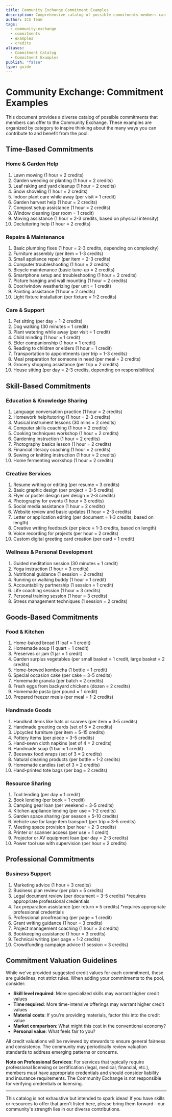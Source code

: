 ```yaml
---
title: Community Exchange Commitment Examples
description: Comprehensive catalog of possible commitments members can offer, organized by category with suggested credit values
author: ICS Team
tags:
  - community-exchange
  - commitments
  - examples
  - credits
aliases:
  - Commitment Catalog
  - Commitment Examples
publish: "false"
type: guide
---
```


# Community Exchange: Commitment Examples

This document provides a diverse catalog of possible commitments that members can offer to the Community Exchange. These examples are organized by category to inspire thinking about the many ways you can contribute to and benefit from the pool.

## Time-Based Commitments

### Home & Garden Help
1. Lawn mowing (1 hour = 2 credits)
2. Garden weeding or planting (1 hour = 2 credits)
3. Leaf raking and yard cleanup (1 hour = 2 credits)
4. Snow shoveling (1 hour = 2 credits)
5. Indoor plant care while away (per visit = 1 credit)
6. Garden harvest help (1 hour = 2 credits)
7. Compost setup assistance (1 hour = 2 credits)
8. Window cleaning (per room = 1 credit)
9. Moving assistance (1 hour = 2-3 credits, based on physical intensity)
10. Decluttering help (1 hour = 2 credits)

### Repairs & Maintenance
1. Basic plumbing fixes (1 hour = 2-3 credits, depending on complexity)
2. Furniture assembly (per item = 1-3 credits)
3. Small appliance repair (per item = 2-3 credits)
4. Computer troubleshooting (1 hour = 2 credits)
5. Bicycle maintenance (basic tune-up = 2 credits)
6. Smartphone setup and troubleshooting (1 hour = 2 credits)
7. Picture hanging and wall mounting (1 hour = 2 credits)
8. Door/window weatherizing (per unit = 1 credit)
9. Painting assistance (1 hour = 2 credits)
10. Light fixture installation (per fixture = 1-2 credits)

### Care & Support
1. Pet sitting (per day = 1-2 credits)
2. Dog walking (30 minutes = 1 credit)
3. Plant watering while away (per visit = 1 credit)
4. Child minding (1 hour = 1 credit)
5. Elder companionship (1 hour = 1 credit)
6. Reading to children or elders (1 hour = 1 credit)
7. Transportation to appointments (per trip = 1-3 credits)
8. Meal preparation for someone in need (per meal = 2 credits)
9. Grocery shopping assistance (per trip = 2 credits)
10. House sitting (per day = 2-3 credits, depending on responsibilities)

## Skill-Based Commitments

### Education & Knowledge Sharing
1. Language conversation practice (1 hour = 2 credits)
2. Homework help/tutoring (1 hour = 2-3 credits)
3. Musical instrument lessons (30 mins = 2 credits)
4. Computer skills coaching (1 hour = 2 credits)
5. Cooking techniques workshop (1 hour = 2 credits)
6. Gardening instruction (1 hour = 2 credits)
7. Photography basics lesson (1 hour = 2 credits)
8. Financial literacy coaching (1 hour = 2 credits)
9. Sewing or knitting instruction (1 hour = 2 credits)
10. Home fermenting workshop (1 hour = 2 credits)

### Creative Services
1. Resume writing or editing (per resume = 3 credits)
2. Basic graphic design (per project = 3-5 credits)
3. Flyer or poster design (per design = 2-3 credits)
4. Photography for events (1 hour = 3 credits)
5. Social media assistance (1 hour = 2 credits)
6. Website review and basic updates (1 hour = 2-3 credits)
7. Letter or application editing (per document = 1-3 credits, based on length)
8. Creative writing feedback (per piece = 1-3 credits, based on length)
9. Voice recording for projects (per hour = 2 credits)
10. Custom digital greeting card creation (per card = 1 credit)

### Wellness & Personal Development
1. Guided meditation session (30 minutes = 1 credit)
2. Yoga instruction (1 hour = 3 credits)
3. Nutritional guidance (1 session = 2 credits)
4. Running or walking buddy (1 hour = 1 credit)
5. Accountability partnership (1 session = 1 credit)
6. Life coaching session (1 hour = 3 credits)
7. Personal training session (1 hour = 3 credits)
8. Stress management techniques (1 session = 2 credits)

## Goods-Based Commitments

### Food & Kitchen
1. Home-baked bread (1 loaf = 1 credit)
2. Homemade soup (1 quart = 1 credit)
3. Preserves or jam (1 jar = 1 credit)
4. Garden surplus vegetables (per small basket = 1 credit, large basket = 2 credits)
5. Home-brewed kombucha (1 bottle = 1 credit)
6. Special occasion cake (per cake = 3-5 credits)
7. Homemade granola (per batch = 2 credits)
8. Fresh eggs from backyard chickens (dozen = 2 credits)
9. Homemade pasta (per pound = 1 credit)
10. Prepared freezer meals (per meal = 1-2 credits)

### Handmade Goods
1. Handknit items like hats or scarves (per item = 3-5 credits)
2. Handmade greeting cards (set of 5 = 2 credits)
3. Upcycled furniture (per item = 5-15 credits)
4. Pottery items (per piece = 3-5 credits)
5. Hand-sewn cloth napkins (set of 4 = 2 credits)
6. Handmade soap (1 bar = 1 credit)
7. Beeswax food wraps (set of 3 = 2 credits)
8. Natural cleaning products (per bottle = 1-2 credits)
9. Homemade candles (set of 3 = 2 credits)
10. Hand-printed tote bags (per bag = 2 credits)

### Resource Sharing
1. Tool lending (per day = 1 credit)
2. Book lending (per book = 1 credit)
3. Camping gear loan (per weekend = 3-5 credits)
4. Kitchen appliance lending (per use = 1-2 credits)
5. Garden space sharing (per season = 5-10 credits)
6. Vehicle use for large item transport (per trip = 3-5 credits)
7. Meeting space provision (per hour = 2-3 credits)
8. Printer or scanner access (per use = 1 credit)
9. Projector or AV equipment loan (per day = 2-3 credits)
10. Power tool use with supervision (per hour = 2 credits)

## Professional Commitments

### Business Support
1. Marketing advice (1 hour = 3 credits)
2. Business plan review (per plan = 5 credits)
3. Legal document review (per document = 3-5 credits) *requires appropriate professional credentials
4. Tax preparation assistance (per return = 5 credits) *requires appropriate professional credentials
5. Professional proofreading (per page = 1 credit)
6. Grant writing guidance (1 hour = 3 credits)
7. Project management coaching (1 hour = 3 credits)
8. Bookkeeping assistance (1 hour = 3 credits)
9. Technical writing (per page = 1-2 credits)
10. Crowdfunding campaign advice (1 session = 3 credits)

## Commitment Valuation Guidelines

While we've provided suggested credit values for each commitment, these are guidelines, not strict rules. When adding your commitments to the pool, consider:

- **Skill level required**: More specialized skills may warrant higher credit values
- **Time required**: More time-intensive offerings may warrant higher credit values
- **Material costs**: If you're providing materials, factor this into the credit value
- **Market comparison**: What might this cost in the conventional economy?
- **Personal value**: What feels fair to you?

All credit valuations will be reviewed by stewards to ensure general fairness and consistency. The community may periodically review valuation standards to address emerging patterns or concerns.

**Note on Professional Services**: For services that typically require professional licensing or certification (legal, medical, financial, etc.), members must have appropriate credentials and should consider liability and insurance requirements. The Community Exchange is not responsible for verifying credentials or licensing.

---

This catalog is not exhaustive but intended to spark ideas! If you have skills or resources to offer that aren't listed here, please bring them forward—our community's strength lies in our diverse contributions.